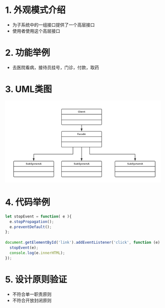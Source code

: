 # 1. 外观模式介绍
+ 为子系统中的一组接口提供了一个高层接口
+ 使用者使用这个高层接口

# 2. 功能举例
+ 去医院看病，接待员挂号，门诊，付款，取药

# 3. UML类图
![外观模式UML类图](./images/11-外观模式UML类图.jpg)

# 4. 代码举例
```javascript
let stopEvent = function( e ){
  e.stopPropagation();
  e.preventDefault();
};

document.getElementById('link').addEventListener('click', function (e) {
  stopEvent(e);
  console.log(e.innerHTML);
});
```

# 5. 设计原则验证
+ 不符合单一职责原则
+ 不符合开放封闭原则
